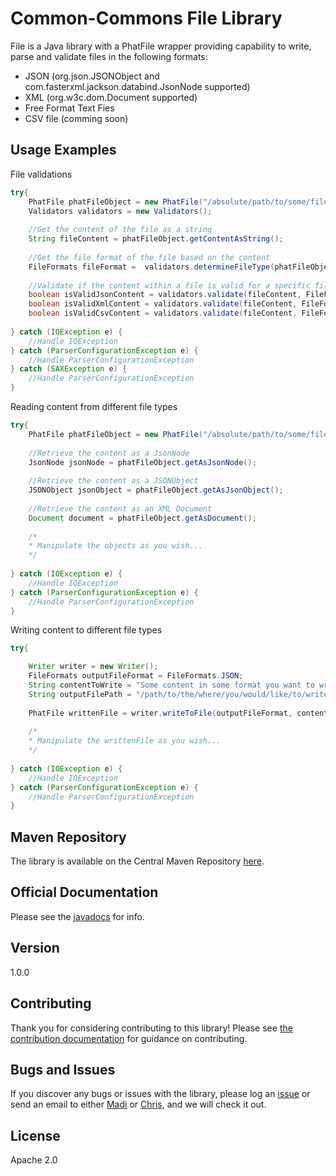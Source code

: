 # Common-Commons File Library

File is a Java library with a PhatFile wrapper providing capability to write, parse and validate files in the following formats:

* JSON (org.json.JSONObject and com.fasterxml.jackson.databind.JsonNode supported)
* XML (org.w3c.dom.Document supported)
* Free Format Text Fies
* CSV file (comming soon)

## Usage Examples

File validations

```java
try{
	PhatFile phatFileObject = new PhatFile("/absolute/path/to/some/file");
	Validators validators = new Validators();
	
	//Get the content of the file as a string
	String fileContent = phatFileObject.getContentAsString();
	
	//Get the file format of the file based on the content
	FileFormats fileFormat =  validators.determineFileType(phatFileObject);
	
	//Validate if the content within a file is valid for a specific file type
	boolean isValidJsonContent = validators.validate(fileContent, FileFormats.JSON);
	boolean isValidXmlContent = validators.validate(fileContent, FileFormats.XML);
	boolean isValidCsvContent = validators.validate(fileContent, FileFormats.CSV);
	
} catch (IOException e) {
	//Handle IOException
} catch (ParserConfigurationException e) {
	//Handle ParserConfigurationException
} catch (SAXException e) {
	//Handle ParserConfigurationException
}
```

Reading content from different file types

```java
try{
	PhatFile phatFileObject = new PhatFile("/absolute/path/to/some/file");
	
	//Retrieve the content as a JsonNode 
	JsonNode jsonNode = phatFileObject.getAsJsonNode();
	
	//Retrieve the content as a JSONObject 
	JSONObject jsonObject = phatFileObject.getAsJsonObject();
	
	//Retrieve the content as an XML Document 
	Document document = phatFileObject.getAsDocument();
	
	/*
	* Manipulate the objects as you wish...
	*/
	
} catch (IOException e) {
	//Handle IOException
} catch (ParserConfigurationException e) {
	//Handle ParserConfigurationException
}
```

Writing content to different file types

```java
try{

	Writer writer = new Writer();
	FileFormats outputFileFormat = FileFormats.JSON;
	String contentToWrite = "Some content in some format you want to write...";
	String outputFilePath = "/path/to/the/where/you/would/like/to/write";
	
	PhatFile writtenFile = writer.writeToFile(outputFileFormat, contentToWrite, outputFilePath);
	
	/*
	* Manipulate the writtenFile as you wish...
	*/
	
} catch (IOException e) {
	//Handle IOException
} catch (ParserConfigurationException e) {
	//Handle ParserConfigurationException
}
```

## Maven Repository

The library is available on the Central Maven Repository [here].

## Official Documentation

Please see the [javadocs] for info.

## Version
1.0.0

## Contributing

Thank you for considering contributing to this library! Please see [the contribution documentation] for guidance on contributing.

## Bugs and Issues

If you discover any bugs or issues with the library, please log an [issue] or send an email to either [Madi] or [Chris], and we will check it out.

License
----

Apache 2.0

[here]:https://mvnrepository.com/artifact/com.devgoo.common-commons/file/1.0.0
[javadocs]:https://common-commons.github.io/file/
[the contribution documentation]:https://common-commons.github.io/contribution/
[issue]:https://github.com/common-commons/file/issues/new
[Madi]:mailto:mmjshika@gmail.com?Subject=Common-Commons-File
[Chris]:mailto:christopher.mipi@gmail.com?Subject=Common-Commons-File